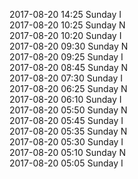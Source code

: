2017-08-20 14:25 Sunday  I  
2017-08-20 10:25 Sunday  N  
2017-08-20 10:20 Sunday  I  
2017-08-20 09:30 Sunday  N  
2017-08-20 09:25 Sunday  I  
2017-08-20 08:45 Sunday  N  
2017-08-20 07:30 Sunday  I  
2017-08-20 06:25 Sunday  N  
2017-08-20 06:10 Sunday  I  
2017-08-20 05:50 Sunday  N  
2017-08-20 05:45 Sunday  I  
2017-08-20 05:35 Sunday  N  
2017-08-20 05:30 Sunday  I  
2017-08-20 05:10 Sunday  N  
2017-08-20 05:05 Sunday  I  
